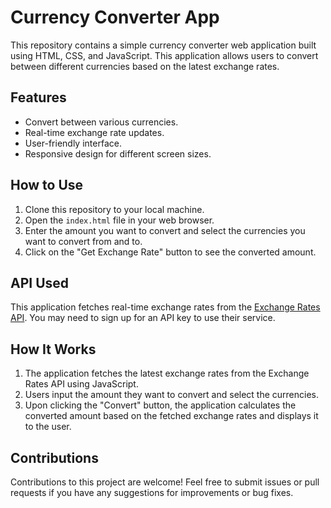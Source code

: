 # Currency Converter App

This repository contains a simple currency converter web application built using HTML, CSS, and JavaScript. This application allows users to convert between different currencies based on the latest exchange rates.

## Features

- Convert between various currencies.
- Real-time exchange rate updates.
- User-friendly interface.
- Responsive design for different screen sizes.

## How to Use

1. Clone this repository to your local machine.
2. Open the `index.html` file in your web browser.
3. Enter the amount you want to convert and select the currencies you want to convert from and to.
4. Click on the "Get Exchange Rate" button to see the converted amount.

## API Used

This application fetches real-time exchange rates from the [Exchange Rates API](https://cdn.jsdelivr.net/npm/@fawazahmed0/currency-api@latest/v1/currencies/eur.json). You may need to sign up for an API key to use their service.

## How It Works

1. The application fetches the latest exchange rates from the Exchange Rates API using JavaScript.
2. Users input the amount they want to convert and select the currencies.
3. Upon clicking the "Convert" button, the application calculates the converted amount based on the fetched exchange rates and displays it to the user.

## Contributions

Contributions to this project are welcome! Feel free to submit issues or pull requests if you have any suggestions for improvements or bug fixes.
